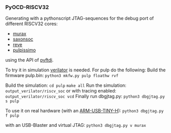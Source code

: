 ### PyOCD-RISCV32

Generating with a pythonscript JTAG-sequences for the
debug port of different RISCV32 cores:

- [murax](https://github.com/SpinalHDL/VexRiscv)
- [saxonsoc](https://github.com/SpinalHDL/SaxonSoc)
- [reve](https://github.com/atthecodeface/cdl_hardware)
- [pulpissimo](https://github.com/aignacio/riscv_verilator_model)

using the API of [pyftdi](https://github.com/eblot/pyftdi).

To try it in simulation [verilator](https://www.veripool.org/wiki/verilator) is needed.
For pulp do the following:
Build the firmware pulp.bin:
`python3 mkfw.py pulp floathw rvf` 

Build the simulation:
`cd pulp`
`make all`
Run the simulation:
`output_verilator/riscv_soc` 
or with tracing enabled:
`output_verilator/riscv_soc vcd`
Finally run dbgjtag.py:
`python3 dbgjtag.py s pulp`

To use it on real hardware
(with an [ARM-USB-TINY-H](https://www.olimex.com/Products/ARM/JTAG/ARM-USB-TINY-H/)):
`python3 dbgjtag.py f pulp`

with an USB-Blaster and virtual JTAG:
`python3 dbgjtag.py v murax`
